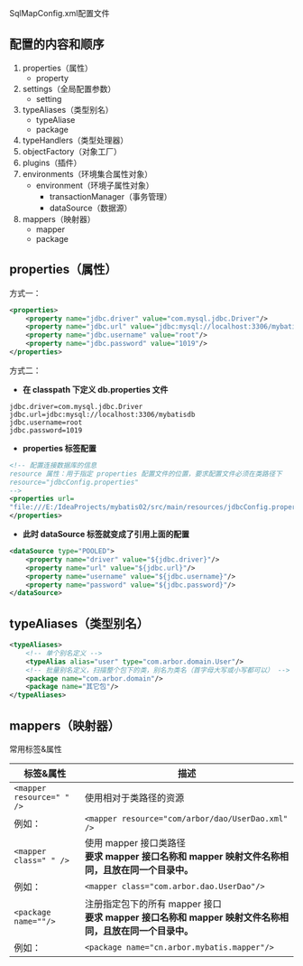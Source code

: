 
SqlMapConfig.xml配置文件

## 配置的内容和顺序

1. properties（属性）
	- property
2. settings（全局配置参数）
	- setting
3. typeAliases（类型别名）
	- typeAliase
	- package
4. typeHandlers（类型处理器）
5. objectFactory（对象工厂）
6. plugins（插件）
7. environments（环境集合属性对象）
	- environment（环境子属性对象）
		- transactionManager（事务管理）
		- dataSource（数据源）
8. mappers（映射器）
	- mapper
	- package

## properties（属性）

方式一：

```xml
<properties>
    <property name="jdbc.driver" value="com.mysql.jdbc.Driver"/>
	<property name="jdbc.url" value="jdbc:mysql://localhost:3306/mybatisdb"/>
    <property name="jdbc.username" value="root"/>
	<property name="jdbc.password" value="1019"/>
</properties>
```

方式二：

- **在 classpath 下定义 db.properties 文件**
```
jdbc.driver=com.mysql.jdbc.Driver
jdbc.url=jdbc:mysql://localhost:3306/mybatisdb
jdbc.username=root
jdbc.password=1019
```

- **properties 标签配置**
```xml
<!-- 配置连接数据库的信息
resource 属性：用于指定 properties 配置文件的位置，要求配置文件必须在类路径下
resource="jdbcConfig.properties"
-->
<properties url=
"file:///E:/IdeaProjects/mybatis02/src/main/resources/jdbcConfig.properties">
</properties>
```

- **此时 dataSource 标签就变成了引用上面的配置**
```xml
<dataSource type="POOLED">
    <property name="driver" value="${jdbc.driver}"/>
	<property name="url" value="${jdbc.url}"/>
	<property name="username" value="${jdbc.username}"/>
	<property name="password" value="${jdbc.password}"/>
</dataSource>
```


## typeAliases（类型别名）

```xml
<typeAliases>
	<!-- 单个别名定义 -->
    <typeAlias alias="user" type="com.arbor.domain.User"/>
	<!-- 批量别名定义，扫描整个包下的类，别名为类名（首字母大写或小写都可以） -->
    <package name="com.arbor.domain"/>
	<package name="其它包"/>
</typeAliases>
```


## mappers（映射器）

常用标签&属性

| **标签&属性**                 | **描述**                                                                  |
| ------------------------- | ----------------------------------------------------------------------- |
| `<mapper resource=" " />` | 使用相对于类路径的资源                                                             |
| 例如：                       | `<mapper resource="com/arbor/dao/UserDao.xml" />`                       |
| `<mapper class=" " />`    | 使用 mapper 接口类路径  <br>**要求 mapper 接口名称和 mapper 映射文件名称相同，且放在同一个目录中。**     |
| 例如：                       | `<mapper class="com.arbor.dao.UserDao"/>`                               |
| `<package name=""/>`      | 注册指定包下的所有 mapper 接口  <br>**要求 mapper 接口名称和 mapper 映射文件名称相同，且放在同一个目录中。** |
| 例如：                       | `<package name="cn.arbor.mybatis.mapper"/>`                             |

